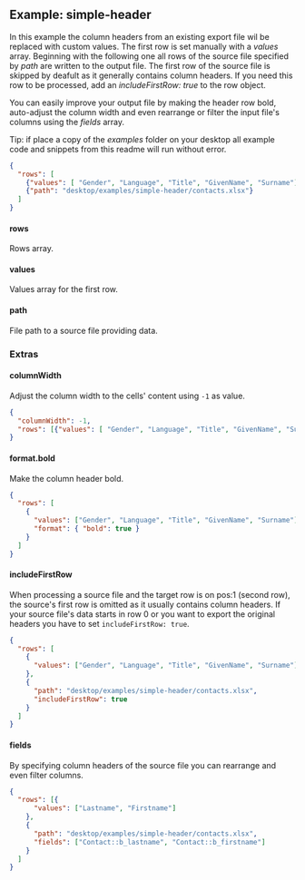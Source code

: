 ## Example: simple-header

In this example the column headers from an existing export file wil be replaced with custom values. The first row is set manually with a *values* array. Beginning with the following one all rows of the source file specified by *path* are written to the output file. The first row of the source file is skipped by deafult as it generally contains column headers. If you need this row to be processed, add an *includeFirstRow: true* to the row object. 

You can easily improve your output file by making the header row bold, auto-adjust the column width and even rearrange or filter the input file's columns using the *fields* array.

Tip: if place a copy of the *examples* folder on your desktop all example code and snippets from this readme will run without error.



```json
{
  "rows": [
    {"values": [ "Gender", "Language", "Title", "GivenName", "Surname"]},
    {"path": "desktop/examples/simple-header/contacts.xlsx"}
  ]
}
```



#### rows

Rows array.



#### values

Values array for the first row.



#### path

File path to a source file providing data.



### Extras



#### columnWidth

Adjust the column width to the cells' content using `-1` as value.

```json
{
  "columnWidth": -1,
  "rows": [{"values": [ "Gender", "Language", "Title", "GivenName", "Surname"]}]
}
```

#### format.bold

Make the column header bold.

```json
{
  "rows": [
    {
      "values": ["Gender", "Language", "Title", "GivenName", "Surname"],
      "format": { "bold": true }
    }
  ]
}
```




#### includeFirstRow

When processing a source file and the target row is on pos:1 (second row), the source's first row is omitted as it usually contains column headers. If your source file's data starts in row 0 or you want to export the original headers you have to set `includeFirstRow: true`.

```json
{
  "rows": [
    {
      "values": ["Gender", "Language", "Title", "GivenName", "Surname"]
    },
    {
      "path": "desktop/examples/simple-header/contacts.xlsx",
      "includeFirstRow": true
    }
  ]
}
```



#### fields

By specifying column headers of the source file you can rearrange and even filter columns.

```json
{
  "rows": [{
      "values": ["Lastname", "Firstname"]
    },
    {
      "path": "desktop/examples/simple-header/contacts.xlsx",
      "fields": ["Contact::b_lastname", "Contact::b_firstname"]
    }
  ]
}
```

